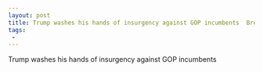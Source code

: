 ```yaml
---
layout: post
title: Trump washes his hands of insurgency against GOP incumbents  Breitbart
tags:
 -
---
```

Trump washes his hands of insurgency against GOP incumbents
